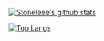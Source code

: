 [![Stoneleee's github stats](https://github-readme-stats.vercel.app/api?username=stoneleee)](https://github.com/anuraghazra/github-readme-stats)

[![Top Langs](https://github-readme-stats.vercel.app/api/top-langs/?username=stoneleee&layout=compact)](https://github.com/anuraghazra/github-readme-stats)

<!--
**Stoneleee/Stoneleee** is a ✨ _special_ ✨ repository because its `README.md` (this file) appears on your GitHub profile.

Here are some ideas to get you started:

- 🔭 I’m currently working on ...
- 🌱 I’m currently learning ...
- 👯 I’m looking to collaborate on ...
- 🤔 I’m looking for help with ...
- 💬 Ask me about ...
- 📫 How to reach me: ...
- 😄 Pronouns: ...
- ⚡ Fun fact: ...
-->
